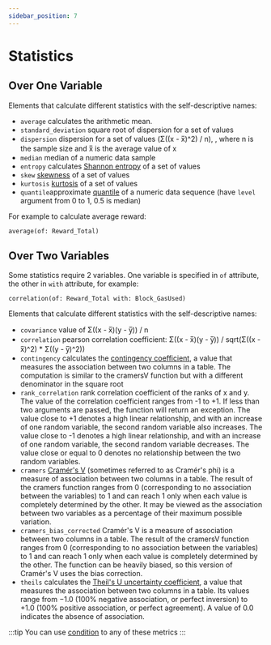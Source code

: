```yaml
---
sidebar_position: 7
---
```


#  Statistics

##  Over One Variable

Elements that calculate different statistics with the self-descriptive names:

* ```average``` calculates the arithmetic mean.
* ```standard_deviation``` square root of dispersion for a set of values
* ```dispersion``` dispersion for a set of values (Σ((x - x̅)^2) / n), , where n is the sample size and x̅ is the average value of x
* ```median``` median of a numeric data sample
* ```entropy``` calculates [Shannon entropy](https://en.wikipedia.org/wiki/Entropy_(information_theory)) of a set of values
* ```skew``` [skewness](https://en.wikipedia.org/wiki/Skewness) of a set of values
* ```kurtosis``` [kurtosis](https://en.wikipedia.org/wiki/Kurtosis) of a set of values
* ```quantile```approximate [quantile](https://en.wikipedia.org/wiki/Quantile) of a numeric data sequence (have ```level``` argument from 0 to 1, 0.5 is median)

For example to calculate average reward:

```
average(of: Reward_Total)
```


##  Over Two Variables

Some statistics require 2 variables. 
One variable is specified in ```of``` attribute, the other in ```with``` attribute, for example:

```
correlation(of: Reward_Total with: Block_GasUsed)
```

Elements that calculate different statistics with the self-descriptive names:

* ```covariance``` value of Σ((x - x̅)(y - y̅)) / n
* ```correlation``` pearson correlation coefficient: Σ((x - x̅)(y - y̅)) / sqrt(Σ((x - x̅)^2) * Σ((y - y̅)^2))
* ```contingency``` calculates the [contingency coefficient](https://en.wikipedia.org/wiki/Contingency_table#Cram%C3%A9r's_V_and_the_contingency_coefficient_C), a value that measures the association between two columns in a table. The computation is similar to the cramersV function but with a different denominator in the square root
* ```rank_correlation``` rank correlation coefficient of the ranks of x and y. The value of the correlation coefficient ranges from -1 to +1. If less than two arguments are passed, the function will return an exception. The value close to +1 denotes a high linear relationship, and with an increase of one random variable, the second random variable also increases. The value close to -1 denotes a high linear relationship, and with an increase of one random variable, the second random variable decreases. The value close or equal to 0 denotes no relationship between the two random variables.
* ```cramers``` [Cramér's V](https://en.wikipedia.org/wiki/Cram%C3%A9r%27s_V) (sometimes referred to as Cramér's phi) is a measure of association between two columns in a table. The result of the cramers function ranges from 0 (corresponding to no association between the variables) to 1 and can reach 1 only when each value is completely determined by the other. It may be viewed as the association between two variables as a percentage of their maximum possible variation.
* ```cramers_bias_corrected``` Cramér's V is a measure of association between two columns in a table. The result of the cramersV function ranges from 0 (corresponding to no association between the variables) to 1 and can reach 1 only when each value is completely determined by the other. The function can be heavily biased, so this version of Cramér's V uses the bias correction.
* ```theils``` calculates the [Theil's U uncertainty coefficient](https://en.wikipedia.org/wiki/Contingency_table#Uncertainty_coefficient), a value that measures the association between two columns in a table. Its values range from −1.0 (100% negative association, or perfect inversion) to +1.0 (100% positive association, or perfect agreement). A value of 0.0 indicates the absence of association.

:::tip
You can use [condition](where) to any of these metrics
:::
